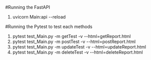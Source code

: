 #Running the FastAPI
1. uvicorn Main:api --reload

#Running the Pytest to test each methods

1. pytest test_Main.py -m getTest -v --html=getReport.html
2. pytest test_Main.py -m postTest -v --html=postReport.html
3. pytest test_Main.py -m updateTest -v --html=updateReport.html
4. pytest test_Main.py -m deleteTest -v --html=deleteReport.html
